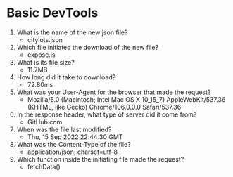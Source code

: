 # Basic DevTools
1. What is the name of the new json file?
   * citylots.json
2. Which file initiated the download of the new file?
   * expose.js
3. What is its file size?
   * 11.7MB
4. How long did it take to download?
   * 72.80ms
5. What was your User-Agent for the browser that made the request?
   * Mozilla/5.0 (Macintosh; Intel Mac OS X 10_15_7) AppleWebKit/537.36 (KHTML, like Gecko) Chrome/106.0.0.0 Safari/537.36
6. In the response header, what type of server did it come from?
   * GitHub.com
7. When was the file last modified?
   * Thu, 15 Sep 2022 22:44:30 GMT
8. What was the Content-Type of the file?
   * application/json; charset=utf-8
9. Which function inside the initiating file made the request?
   * fetchData()